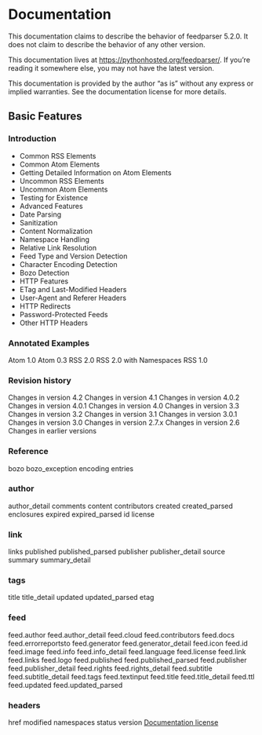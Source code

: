 # Documentation
This documentation claims to describe the behavior of feedparser 5.2.0. It does not claim to describe the behavior of any other version.

This documentation lives at https://pythonhosted.org/feedparser/. If you’re reading it somewhere else, you may not have the latest version.

This documentation is provided by the author “as is” without any express or implied warranties. See the documentation license for more details.

## Basic Features
### Introduction
* Common RSS Elements
* Common Atom Elements
* Getting Detailed Information on Atom Elements
* Uncommon RSS Elements
* Uncommon Atom Elements
* Testing for Existence
* Advanced Features
* Date Parsing
* Sanitization
* Content Normalization
* Namespace Handling
* Relative Link Resolution
* Feed Type and Version Detection
* Character Encoding Detection
* Bozo Detection
* HTTP Features
* ETag and Last-Modified Headers
* User-Agent and Referer Headers
* HTTP Redirects
* Password-Protected Feeds
* Other HTTP Headers
### Annotated Examples
Atom 1.0
Atom 0.3
RSS 2.0
RSS 2.0 with Namespaces
RSS 1.0
### Revision history
Changes in version 4.2
Changes in version 4.1
Changes in version 4.0.2
Changes in version 4.0.1
Changes in version 4.0
Changes in version 3.3
Changes in version 3.2
Changes in version 3.1
Changes in version 3.0.1
Changes in version 3.0
Changes in version 2.7.x
Changes in version 2.6
Changes in earlier versions
### Reference
bozo
bozo_exception
encoding
entries
### author
author_detail
comments
content
contributors
created
created_parsed
enclosures
expired
expired_parsed
id
license
### link
links
published
published_parsed
publisher
publisher_detail
source
summary
summary_detail
### tags
title
title_detail
updated
updated_parsed
etag
### feed
feed.author
feed.author_detail
feed.cloud
feed.contributors
feed.docs
feed.errorreportsto
feed.generator
feed.generator_detail
feed.icon
feed.id
feed.image
feed.info
feed.info_detail
feed.language
feed.license
feed.link
feed.links
feed.logo
feed.published
feed.published_parsed
feed.publisher
feed.publisher_detail
feed.rights
feed.rights_detail
feed.subtitle
feed.subtitle_detail
feed.tags
feed.textinput
feed.title
feed.title_detail
feed.ttl
feed.updated
feed.updated_parsed
### headers
href
modified
namespaces
status
version
[Documentation license](https://pythonhosted.org/feedparser/license.html)

